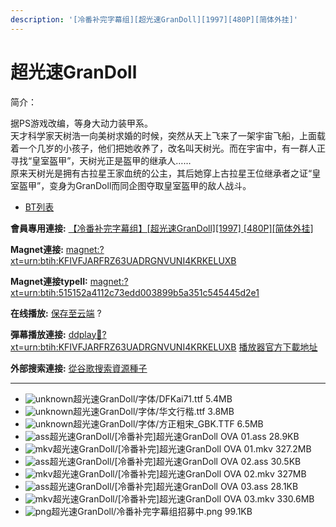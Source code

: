 ```yaml
---
description: '[冷番补完字幕组][超光速GranDoll][1997][480P][简体外挂]'
---
```


# 超光速GranDoll

简介：

据PS游戏改编，等身大动力装甲系。\
天才科学家天树浩一向美树求婚的时候，突然从天上飞来了一架宇宙飞船，上面载着一个几岁的小孩子，他们把她收养了，改名叫天树光。而在宇宙中，有一群人正寻找“皇室盔甲”，天树光正是盔甲的继承人……\
原来天树光是拥有古拉星王家血统的公主，其后她穿上古拉星王位继承者之证“皇室盔甲”，变身为GranDoll而同企图夺取皇室盔甲的敌人战斗。



* [BT列表](https://share.dmhy.org/topics/view/463986_GranDoll_1997_480P.html#tabs-1)

**會員專用連接:** [【冷番补完字幕组】\[超光速GranDoll\]\[1997\] \[480P\]\[简体外挂\]](https://dl.dmhy.org/2017/06/26/515152a4112c73edd003899b5a351c545445d2e1.torrent)

**Magnet連接:** [magnet:?xt=urn:btih:KFIVFJARFRZ63UADRGNVUNI4KRKELUXB](https://magnet/?xt=urn:btih:KFIVFJARFRZ63UADRGNVUNI4KRKELUXB\&dn=\&tr=http%3A%2F%2F104.238.198.186%3A8000%2Fannounce\&tr=udp%3A%2F%2F104.238.198.186%3A8000%2Fannounce\&tr=http%3A%2F%2Ftracker.openbittorrent.com%3A80%2Fannounce\&tr=http%3A%2F%2Ftracker.publicbt.com%3A80%2Fannounce\&tr=http%3A%2F%2Ftracker.prq.to%2Fannounce\&tr=http%3A%2F%2Fopen.acgtracker.com%3A1096%2Fannounce\&tr=http%3A%2F%2Ftr.bangumi.moe%3A6969%2Fannounce\&tr=https%3A%2F%2Ft-115.rhcloud.com%2Fonly_for_ylbud\&tr=http%3A%2F%2Fbtfile.sdo.com%3A6961%2Fannounce\&tr=http%3A%2F%2Fexodus.desync.com%3A6969%2Fannounce\&tr=https%3A%2F%2Ftr.bangumi.moe%3A9696%2Fannounce\&tr=http%3A%2F%2F121.14.98.151%3A9090%2Fannounce\&tr=http%3A%2F%2F173.254.204.71%3A1096%2Fannounce\&tr=http%3A%2F%2F188.190.120.74%3A80%2Fannounce\&tr=http%3A%2F%2F94.228.192.98%2Fannounce\&tr=http%3A%2F%2F95.68.246.30%3A80%2Fannounce\&tr=http%3A%2F%2Fanisaishuu.de%3A2710%2Fannounce)

**Magnet連接typeII:** [magnet:?xt=urn:btih:515152a4112c73edd003899b5a351c545445d2e1](https://magnet/?xt=urn:btih:515152a4112c73edd003899b5a351c545445d2e1)

**在线播放:** [保存至云端](https://mypikpak.com/drive/url-checker?url=magnet:?xt=urn:btih:515152a4112c73edd003899b5a351c545445d2e1) ?

**彈幕播放連接:** [ddplay:magnet:?xt=urn:btih:KFIVFJARFRZ63UADRGNVUNI4KRKELUXB](ddplay:magnet:?xt=urn:btih:KFIVFJARFRZ63UADRGNVUNI4KRKELUXB\&dn=\&tr=http%3A%2F%2F104.238.198.186%3A8000%2Fannounce\&tr=udp%3A%2F%2F104.238.198.186%3A8000%2Fannounce\&tr=http%3A%2F%2Ftracker.openbittorrent.com%3A80%2Fannounce\&tr=http%3A%2F%2Ftracker.publicbt.com%3A80%2Fannounce\&tr=http%3A%2F%2Ftracker.prq.to%2Fannounce\&tr=http%3A%2F%2Fopen.acgtracker.com%3A1096%2Fannounce\&tr=http%3A%2F%2Ftr.bangumi.moe%3A6969%2Fannounce\&tr=https%3A%2F%2Ft-115.rhcloud.com%2Fonly_for_ylbud\&tr=http%3A%2F%2Fbtfile.sdo.com%3A6961%2Fannounce\&tr=http%3A%2F%2Fexodus.desync.com%3A6969%2Fannounce\&tr=https%3A%2F%2Ftr.bangumi.moe%3A9696%2Fannounce\&tr=http%3A%2F%2F121.14.98.151%3A9090%2Fannounce\&tr=http%3A%2F%2F173.254.204.71%3A1096%2Fannounce\&tr=http%3A%2F%2F188.190.120.74%3A80%2Fannounce\&tr=http%3A%2F%2F94.228.192.98%2Fannounce\&tr=http%3A%2F%2F95.68.246.30%3A80%2Fannounce\&tr=http%3A%2F%2Fanisaishuu.de%3A2710%2Fannounce) [播放器官方下載地址](http://www.dandanplay.com/?from=dmhy)

**外部搜索連接:** [從谷歌搜索資源種子](https://www.google.com/search?oe=utf-8\&q=515152a4112c73edd003899b5a351c545445d2e1)

***

* ![unknown](https://share.dmhy.org/images/icon/unknown.gif)超光速GranDoll/字体/DFKai71.ttf 5.4MB
* ![unknown](https://share.dmhy.org/images/icon/unknown.gif)超光速GranDoll/字体/华文行楷.ttf 3.8MB
* ![unknown](https://share.dmhy.org/images/icon/unknown.gif)超光速GranDoll/字体/方正粗宋\_GBK.TTF 6.5MB
* ![ass](https://share.dmhy.org/images/icon/ass.gif)超光速GranDoll/\[冷番补完]超光速GranDoll OVA 01.ass 28.9KB
* ![mkv](https://share.dmhy.org/images/icon/mkv.gif)超光速GranDoll/\[冷番补完]超光速GranDoll OVA 01.mkv 327.2MB
* ![ass](https://share.dmhy.org/images/icon/ass.gif)超光速GranDoll/\[冷番补完]超光速GranDoll OVA 02.ass 30.5KB
* ![mkv](https://share.dmhy.org/images/icon/mkv.gif)超光速GranDoll/\[冷番补完]超光速GranDoll OVA 02.mkv 327MB
* ![ass](https://share.dmhy.org/images/icon/ass.gif)超光速GranDoll/\[冷番补完]超光速GranDoll OVA 03.ass 28.1KB
* ![mkv](https://share.dmhy.org/images/icon/mkv.gif)超光速GranDoll/\[冷番补完]超光速GranDoll OVA 03.mkv 330.6MB
* ![png](https://share.dmhy.org/images/icon/png.gif)超光速GranDoll/冷番补完字幕组招募中.png 99.1KB
